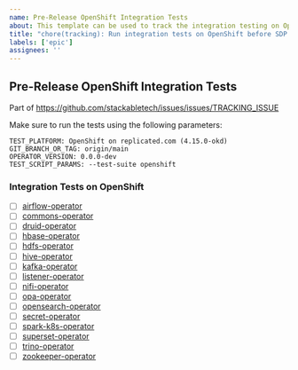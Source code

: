 ```yaml
---
name: Pre-Release OpenShift Integration Tests
about: This template can be used to track the integration testing on OpenShift leading up to the next Stackable release
title: "chore(tracking): Run integration tests on OpenShift before SDP Release YY.M.X"
labels: ['epic']
assignees: ''
---
```


<!--
    Make sure to update the link in '.github/ISSUE_TEMPLATE/release.md' when
    you change the front matter above.
-->

<!--
    DO NOT REMOVE THIS COMMENT. It is intended for people who might copy/paste from the previous release issue.
    This was created by an issue template: https://github.com/stackabletech/issues/issues/new/choose.
-->

## Pre-Release OpenShift Integration Tests

Part of <https://github.com/stackabletech/issues/issues/TRACKING_ISSUE>

Make sure to run the tests using the following parameters:

```plain
TEST_PLATFORM: OpenShift on replicated.com (4.15.0-okd)
GIT_BRANCH_OR_TAG: origin/main
OPERATOR_VERSION: 0.0.0-dev
TEST_SCRIPT_PARAMS: --test-suite openshift
```

### Integration Tests on OpenShift

<!--
    The following list was generated by:

    # go to the stackable-templating repository, then run:
    yq '.repositories[].name' config/repositories.yaml \
    | sort \
    | xargs -I {} echo "- [ ] [{}](https://testing.stackable.tech/view/02%20Operator%20Tests%20%28custom%29/job/{}-it-custom/build)"
-->

- [ ] [airflow-operator](https://testing.stackable.tech/view/02%20Operator%20Tests%20%28custom%29/job/airflow-operator-it-custom/build)
- [ ] [commons-operator](https://testing.stackable.tech/view/02%20Operator%20Tests%20%28custom%29/job/commons-operator-it-custom/build)
- [ ] [druid-operator](https://testing.stackable.tech/view/02%20Operator%20Tests%20%28custom%29/job/druid-operator-it-custom/build)
- [ ] [hbase-operator](https://testing.stackable.tech/view/02%20Operator%20Tests%20%28custom%29/job/hbase-operator-it-custom/build)
- [ ] [hdfs-operator](https://testing.stackable.tech/view/02%20Operator%20Tests%20%28custom%29/job/hdfs-operator-it-custom/build)
- [ ] [hive-operator](https://testing.stackable.tech/view/02%20Operator%20Tests%20%28custom%29/job/hive-operator-it-custom/build)
- [ ] [kafka-operator](https://testing.stackable.tech/view/02%20Operator%20Tests%20%28custom%29/job/kafka-operator-it-custom/build)
- [ ] [listener-operator](https://testing.stackable.tech/view/02%20Operator%20Tests%20%28custom%29/job/listener-operator-it-custom/build)
- [ ] [nifi-operator](https://testing.stackable.tech/view/02%20Operator%20Tests%20%28custom%29/job/nifi-operator-it-custom/build)
- [ ] [opa-operator](https://testing.stackable.tech/view/02%20Operator%20Tests%20%28custom%29/job/opa-operator-it-custom/build)
- [ ] [opensearch-operator](https://testing.stackable.tech/view/02%20Operator%20Tests%20%28custom%29/job/opensearch-operator-it-custom/build)
- [ ] [secret-operator](https://testing.stackable.tech/view/02%20Operator%20Tests%20%28custom%29/job/secret-operator-it-custom/build)
- [ ] [spark-k8s-operator](https://testing.stackable.tech/view/02%20Operator%20Tests%20%28custom%29/job/spark-k8s-operator-it-custom/build)
- [ ] [superset-operator](https://testing.stackable.tech/view/02%20Operator%20Tests%20%28custom%29/job/superset-operator-it-custom/build)
- [ ] [trino-operator](https://testing.stackable.tech/view/02%20Operator%20Tests%20%28custom%29/job/trino-operator-it-custom/build)
- [ ] [zookeeper-operator](https://testing.stackable.tech/view/02%20Operator%20Tests%20%28custom%29/job/zookeeper-operator-it-custom/build)
